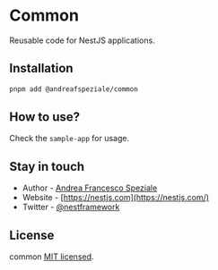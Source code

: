# Common

Reusable code for NestJS applications.

## Installation

```sh
pnpm add @andreafspeziale/common
```

## How to use?

Check the `sample-app` for usage.

## Stay in touch

- Author - [Andrea Francesco Speziale](https://twitter.com/andreafspeziale)
- Website - [https://nestjs.com](https://nestjs.com/)
- Twitter - [@nestframework](https://twitter.com/nestframework)

## License

common [MIT licensed](LICENSE).
